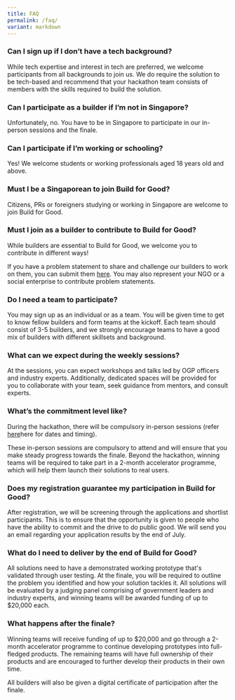 ```yaml
---
title: FAQ
permalink: /faq/
variant: markdown
---
```

### Can I sign up if I don’t have a tech background?

While tech expertise and interest in tech are preferred, we welcome participants from all backgrounds to join us. We do require the solution to be tech-based and recommend that your hackathon team consists of members with the skills required to build the solution. 

### Can I participate as a builder if I’m not in Singapore?

Unfortunately, no. You have to be in Singapore to participate in our in-person sessions and the finale. 

### Can I participate if I’m working or schooling?

Yes! We welcome students or working professionals aged 18 years old and above.

### Must I be a Singaporean to join Build for Good?

Citizens, PRs or foreigners studying or working in Singapore are welcome to join Build for Good.

### Must I join as a builder to contribute to Build for Good?

While builders are essential to Build for Good, we welcome you to contribute in different ways! 

If you have a problem statement to share and challenge our builders to work on them, you can submit them [here](/submit-problems). You may also represent your NGO or a social enterprise to contribute problem statements.

### Do I need a team to participate?

You may sign up as an individual or as a team. You will be given time to get to know fellow builders and form teams at the kickoff. Each team should consist of 3-5 builders, and we strongly encourage teams to have a good mix of builders with different skillsets and background.


### What can we expect during the weekly sessions?
At the sessions, you can expect workshops and talks led by OGP officers and industry experts. Additionally, dedicated spaces will be provided for you to collaborate with your team, seek guidance from mentors, and consult experts.

### What’s the commitment level like?

During the hackathon, there will be compulsory in-person sessions (refer [here](/bfg2024/)here for dates and timing).

These in-person sessions are compulsory to attend and will ensure that you make steady progress towards the finale. Beyond the hackathon, winning teams will be required to take part in a 2-month accelerator programme, which will help them launch their solutions to real users.

### Does my registration guarantee my participation in Build for Good?

After registration, we will be screening through the applications and shortlist participants. This is to ensure that the opportunity is given to people who have the ability to commit and the drive to do public good. We will send you an email regarding your application results by the end of July.

### What do I need to deliver by the end of Build for Good?

All solutions need to have a demonstrated working prototype that's validated through user testing. At the finale, you will be required to outline the problem you identified and how your solution tackles it. All solutions will be evaluated by a judging panel comprising of government leaders and industry experts, and winning teams will be awarded funding of up to $20,000 each.

### What happens after the finale?
Winning teams will receive funding of up to $20,000 and go through a 2-month accelerator programme to continue developing prototypes into full-fledged products. The remaining teams will have full ownership of their products and are encouraged to further develop their products in their own time.

All builders will also be given a digital certificate of participation after the finale.